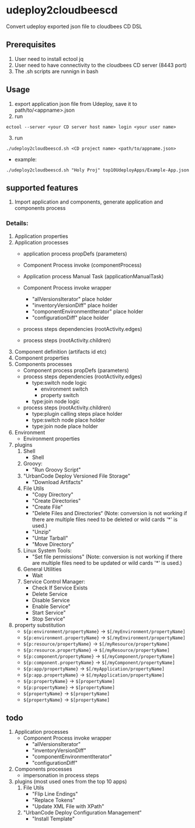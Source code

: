 # udeploy2cloudbeescd
Convert udeploy exported json file to cloudbees CD DSL
## Prerequisites
1. User need to install ectool jq
2. User need to have connectivity to the cloudbees CD server (8443 port)
3. The .sh scripts are runnign in bash

## Usage
1. export application json file from Udeploy, save it to path/to/\<appname>.json
2. run
```
ectool --server <your CD server host name> login <your user name>
```
3. run
```
./udeploy2cloudbeescd.sh <CD project name> <path/to/appname.json>
```
   * example:
```
./udeploy2cloudbeescd.sh "Holy Proj" top10UdeployApps/Example-App.json
```

## supported features
  1. Import application and components, generate application and components process
### Details:
  1. Application properties
  2. Application processes
        * application process propDefs (parameters)
        * Component Process invoke (componentProcess)
        * Application process Manual Task (applicationManualTask)
        * Component Process invoke wrapper
            * "allVersionsIterator" place holder
            * "inventoryVersionDiff" place holder
            * "componentEnvironmentIterator" place holder
            * "configurationDiff" place holder

        * process steps dependencies (rootActivity.edges)
        * process steps (rootActivity.children)
  2. Component definition (artifacts id etc)
  3. Component properties
  4. Components processes
        * Component process propDefs (parameters)
        * process steps dependencies (rootActivity.edges)
            * type:switch node logic
                * environment switch
                * property switch
            * type:join node logic
        * process steps (rootActivity.children)
            * type:plugin calling steps place holder
            * type:switch node place holder
            * type:join node place holder
  4. Environment
        * Environment properties
  5. plugins
        1. Shell
            * Shell
        2. Groovy:
            * "Run Groovy Script"
        5. "UrbanCode Deploy Versioned File Storage"
            * "Download Artifacts"
        1. File Utils
            *   "Copy Directory"
            *   "Create Directories"
            *   "Create File"
            *   "Delete Files and Directories“
             (Note: conversion is not working if there are multiple files need to be deleted or wild cards '*' is used.)
            *   "Unzip"
            *   "Untar Tarball"
            *   "Move Directory"
        3. Linux System Tools:
            * "Set file permissions"
             (Note: conversion is not working if there are multiple files need to be updated or wild cards '*' is used.)
        6. General Utilities
            * Wait
        7. Service Control Manager:
            * Check If Service Exists
            * Delete Service
            * Disable Service
            * Enable Service"
            * Start Service"
            * Stop Service"
  6. property substitution
        * `${p:environment/propertyName}` -> `$[/myEnvironment/propertyName]`
        * `${p:environment.propertyName}` -> `$[/myEnvironment/propertyName]`
        * `${p:resource/propertyName}` -> `$[/myResource/propertyName]`
        * `${p:resource.propertyName}` -> `$[/myResource/propertyName]`
        * `${p:component/propertyName}` -> `$[/myComponent/propertyName]`
        * `${p:component.propertyName}` -> `$[/myComponent/propertyName]`
        * `${p:app/propertyName}` -> `$[/myApplication/propertyName]`
        * `${p:app.propertyName}` -> `$[/myApplication/propertyName]`
        * `${p:propertyName}` -> `$[propertyName]`
        * `${p:propertyName}` -> `$[propertyName]`
        * `${propertyName}` -> `$[propertyName]`
        * `${propertyName}` -> `$[propertyName]`
## todo
  1. Application processes
        * Component Process invoke wrapper
            * "allVersionsIterator"
            * "inventoryVersionDiff"
            * "componentEnvironmentIterator"
            * "configurationDiff"
  3. Components processes
        * impersonation in process steps
  5. plugins (most used ones from the top 10 apps)
        1. File Utils
            *   "Flip Line Endings"
            *   "Replace Tokens"
            *   "Update XML File with XPath"
        4. "UrbanCode Deploy Configuration Management“
            * "Install Template"
